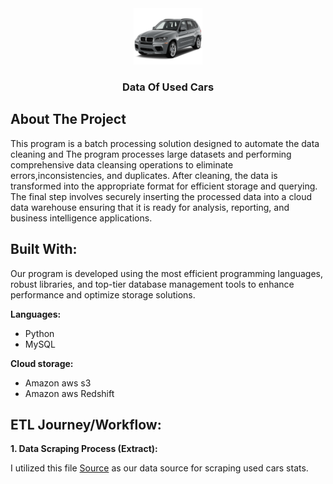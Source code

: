 <div align="center">
    <img src="Image/bmw-png.png" alt="Logo" width="110" height="90">
</div>

<h3 align="center">Data Of Used Cars</h3>

## About The Project
This program is a batch processing solution designed to automate the data cleaning and The program processes large datasets and performing comprehensive data cleansing operations to eliminate errors,inconsistencies, and duplicates. After cleaning, the data is transformed into the appropriate format for efficient storage and querying. The final step involves securely inserting the processed data into a cloud data warehouse ensuring that it is ready for analysis, reporting, and business intelligence applications.

## Built With:
<p>Our program is developed using the most efficient programming languages, robust libraries, and top-tier database management tools to enhance performance and optimize storage solutions.</p>

<b>Languages:</b>
<ul>
    <li>Python</li>
    <li>MySQL</li>
</ul>
<p><b>Cloud storage:</b></p>
<ul>
    <li>Amazon aws s3</li>
    <li>Amazon aws Redshift</li>
</ul>

## ETL Journey/Workflow:
<p><b>1. Data Scraping Process (Extract):</b></p>
<p> I utilized this file <a href='data/used_cars_data.csv'> Source</a> as our data source for scraping used cars stats.</p>
